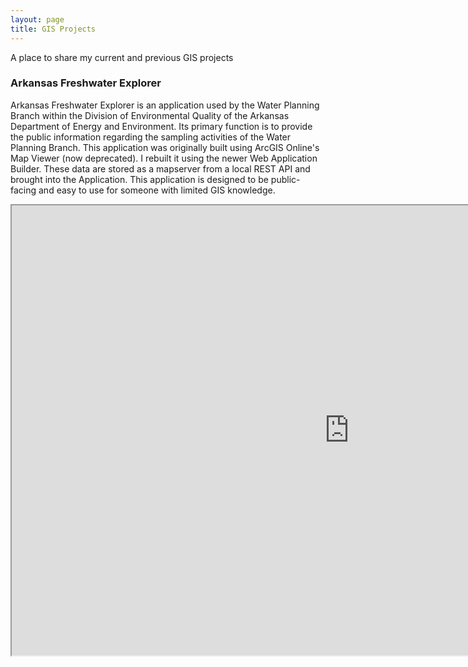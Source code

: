 ```yaml
---
layout: page
title: GIS Projects
---
```


A place to share my current and previous GIS projects

### Arkansas Freshwater Explorer

Arkansas Freshwater Explorer is an application used by the Water Planning Branch within the Division of Environmental Quality of the Arkansas Department of Energy and Environment. Its primary function is to provide the public information regarding the sampling activities of the Water Planning Branch. This application was originally built using ArcGIS Online's Map Viewer (now deprecated). I rebuilt it using the newer Web Application Builder. These data are stored as a mapserver from a local REST API and brought into the Application. This application is designed to be public-facing and easy to use for someone with limited GIS knowledge.

<iframe src="https://experience.arcgis.com/experience/57e4fa8751524d54bd69ab58a7296e3e?org=ArkansasDEQ" width="1080" height="720" allowfullscreen allow="geolocation"></iframe>
